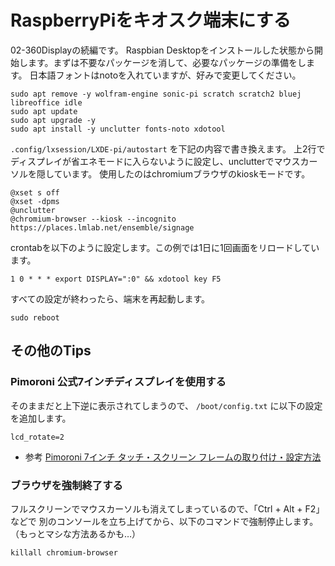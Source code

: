 # RaspberryPiをキオスク端末にする
02-360Displayの続編です。
Raspbian Desktopをインストールした状態から開始します。まずは不要なパッケージを消して、必要なパッケージの準備をします。
日本語フォントはnotoを入れていますが、好みで変更してください。

```
sudo apt remove -y wolfram-engine sonic-pi scratch scratch2 bluej libreoffice idle
sudo apt update
sudo apt upgrade -y
sudo apt install -y unclutter fonts-noto xdotool
```

`.config/lxsession/LXDE-pi/autostart` を下記の内容で書き換えます。
上2行でディスプレイが省エネモードに入らないように設定し、unclutterでマウスカーソルを隠しています。
使用したのはchromiumブラウザのkioskモードです。

```
@xset s off
@xset -dpms
@unclutter
@chromium-browser --kiosk --incognito https://places.lmlab.net/ensemble/signage
```

crontabを以下のように設定します。この例では1日に1回画面をリロードしています。

```
1 0 * * * export DISPLAY=":0" && xdotool key F5
```

すべての設定が終わったら、端末を再起動します。

```
sudo reboot
```

## その他のTips
### Pimoroni 公式7インチディスプレイを使用する
そのままだと上下逆に表示されてしまうので、 `/boot/config.txt` に以下の設定を追加します。

```
lcd_rotate=2
```

- 参考 [Pimoroni 7インチ タッチ・スクリーン フレームの取り付け・設定方法](https://raspberry-pi.ksyic.com/page/page/pgp.id/5)

### ブラウザを強制終了する
フルスクリーンでマウスカーソルも消えてしまっているので、「Ctrl + Alt + F2」などで
別のコンソールを立ち上げてから、以下のコマンドで強制停止します。（もっとマシな方法あるかも…）

```
killall chromium-browser
```

